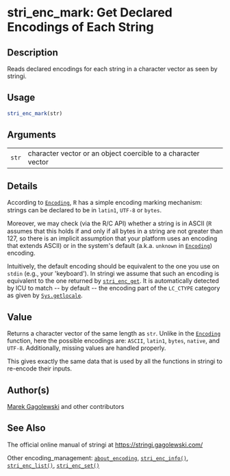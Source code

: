 # stri\_enc\_mark: Get Declared Encodings of Each String

## Description

Reads declared encodings for each string in a character vector as seen by <span class="pkg">stringi</span>.

## Usage

```r
stri_enc_mark(str)
```

## Arguments

|       |                                                               |
|-------|---------------------------------------------------------------|
| `str` | character vector or an object coercible to a character vector |

## Details

According to [`Encoding`](https://stat.ethz.ch/R-manual/R-devel/library/base/html/Encoding.html), <span style="font-family: Courier New, Courier; color: #666666;">**R**</span> has a simple encoding marking mechanism: strings can be declared to be in `latin1`, `UTF-8` or `bytes`.

Moreover, we may check (via the R/C API) whether a string is in ASCII (<span style="font-family: Courier New, Courier; color: #666666;">**R**</span> assumes that this holds if and only if all bytes in a string are not greater than 127, so there is an implicit assumption that your platform uses an encoding that extends ASCII) or in the system\'s default (a.k.a. `unknown` in [`Encoding`](https://stat.ethz.ch/R-manual/R-devel/library/base/html/Encoding.html)) encoding.

Intuitively, the default encoding should be equivalent to the one you use on `stdin` (e.g., your \'keyboard\'). In <span class="pkg">stringi</span> we assume that such an encoding is equivalent to the one returned by [`stri_enc_get`](stri_enc_set.md). It is automatically detected by <span class="pkg">ICU</span> to match -- by default -- the encoding part of the `LC_CTYPE` category as given by [`Sys.getlocale`](https://stat.ethz.ch/R-manual/R-devel/library/base/html/locales.html).

## Value

Returns a character vector of the same length as `str`. Unlike in the [`Encoding`](https://stat.ethz.ch/R-manual/R-devel/library/base/html/Encoding.html) function, here the possible encodings are: `ASCII`, `latin1`, `bytes`, `native`, and `UTF-8`. Additionally, missing values are handled properly.

This gives exactly the same data that is used by all the functions in <span class="pkg">stringi</span> to re-encode their inputs.

## Author(s)

[Marek Gagolewski](https://www.gagolewski.com/) and other contributors

## See Also

The official online manual of <span class="pkg">stringi</span> at <https://stringi.gagolewski.com/>

Other encoding\_management: [`about_encoding`](about_encoding.md), [`stri_enc_info()`](stri_enc_info.md), [`stri_enc_list()`](stri_enc_list.md), [`stri_enc_set()`](stri_enc_set.md)
